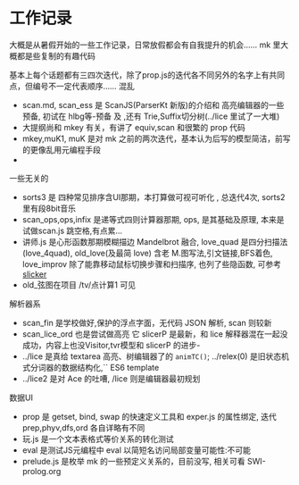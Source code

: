 # 工作记录

大概是从暑假开始的一些工作记录，日常放假都会有自我提升的机会…… mk 里大概都是些复制的有趣代码

基本上每个话题都有三四次迭代，除了prop.js的迭代各不同另外的名字上有共同点，但编号不一定代表顺序…… 混乱

- scan.md, scan_ess 是 ScanJS(ParserKt 新版)的介绍和 高亮编辑器的一些预备, 初试在 hlbg等-预备 及  ,还有 Trie,Suffix切分树(../lice 里试了一大堆)
- 大提纲尚和 mkey 有关，有讲了 equiv,scan 和很繁的 prop
代码
- mkey,muK1, muK 是对 mk 之前的两次迭代，基本认为后写的模型简洁，前写的更像乱用元编程手段
- 

一些无关的

- sorts3 是 四种常见排序含UI那期，本打算做可视可听化 , 总迭代4次, sorts2 里有段8bit音乐
- scan_ops,ops,infix 是递等式四则计算器那期, ops, 是其基础及原理, 本来是试做scan.js 跳空格,有点累... 
- 讲师.js 是心形函数那期模糊描边 Mandelbrot 融合, love_quad 是四分扫描法(love_4quad), old_love(及最简 love) 含老 M.图写法,引文链接,BFS着色, love_improv 除了能靠移动鼠标切换步骤和扫描序, 也列了些隐函数, 可参考 [slicker](http://slicker.me/fractals/animate.htm)
- old_弦图在项目 /tv/点计算1 可见

解析器系

- scan_fin 是学校做好,保护的浮点字面，无代码 JSON 解析, scan 则较新
- scan_lice_ord 也是尝试做高亮 它 slicerP 是最新，和 lice 解释器混在一起没成功，内容上也没Visitor,tvr模型和 slicerP 的进步-
- ../lice 是真给 textarea 高亮、树编辑器了的 `animTC()`; ../relex(0) 是旧状态机式分词器的数据结构化,`` ES6 template
- ../lice2 是对 Ace 的吐嘈, /lice 则是编辑器最初规划

数据UI

- prop 是 getset, bind, swap 的快速定义工具和 exper.js 的属性绑定, 迭代 prep,phyv,dfs,ord 各自详略有不同
- 玩.js 是一个文本表格式等价关系的转化测试
- eval 是测试JS元编程中 eval 以简短名访问局部变量可能性:不可能
- prelude.js 是枚举 mk 的一些预定义关系的，目前没写, 相关可看 SWI-prolog.org

